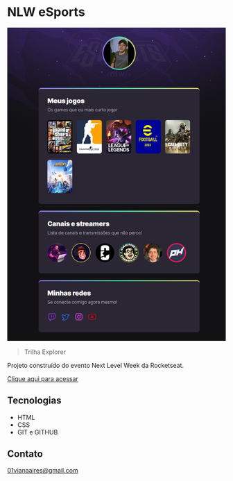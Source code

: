# NLW eSports

![preview](./.github/preview.png)

> Trilha Explorer

Projeto construído do evento Next Level Week da Rocketseat.

[Clique aqui para acessar](https://viana77.github.io/NLW)

## Tecnologias

- HTML
- CSS
- GIT e GITHUB

## Contato

01vianaaires@gmail.com
